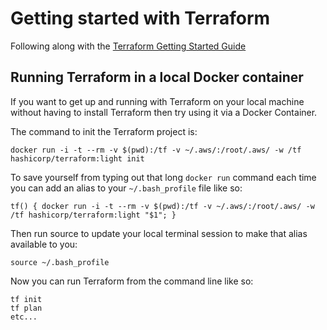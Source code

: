 # Getting started with Terraform

Following along with the [Terraform Getting Started Guide](https://www.terraform.io/intro/getting-started/install.html)

## Running Terraform in a local Docker container

If you want to get up and running with Terraform on your local machine without having to install Terraform then try using it via a Docker Container.

The command to init the Terraform project is:

`docker run -i -t --rm -v $(pwd):/tf -v ~/.aws/:/root/.aws/ -w /tf hashicorp/terraform:light init`

To save yourself from typing out that long `docker run` command each time you can add an alias to your `~/.bash_profile` file like so:

`tf() { docker run -i -t --rm -v $(pwd):/tf -v ~/.aws/:/root/.aws/ -w /tf hashicorp/terraform:light "$1"; }`

Then run source to update your local terminal session to make that alias available to you:

`source ~/.bash_profile`

Now you can run Terraform from the command line like so:

```
tf init
tf plan
etc...
```